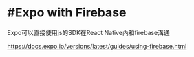 # \#Expo with Firebase

Expo可以直接使用js的SDK在React Native內和firebase溝通

https://docs.expo.io/versions/latest/guides/using-firebase.html



